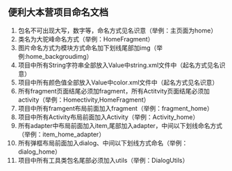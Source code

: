 ##  便利大本营项目命名文档
1. 包名不可出现大写，数字等，命名方式见名识意（举例：主页面为home）
2. 类名为大驼峰命名方式（举例：HomeFragment）
3. 图片命名方式为模块方式命名加下划线尾部加img（举例:home_backgroudimg）
4. 项目中所有String字符串全部放入Value中string.xml文件中（起名方式见名识意）
5. 项目中所有颜色值全部放入Value中color.xml文件中（起名方式见名识意）
6. 所有fragment页面结尾必须加fragment，所有Actitvity页面结尾必须加activity（举例：Homectivity,HomeFragment）
7. 项目中所有framgent布局前面加入fragment（举例：fragment_home）
8. 项目中所有Activity布局前面加入Activity（举例：Activity_home）
9. 所有adapter中布局前面加入item,尾部加入adapter，中间以下划线命名方式（举例：item_home_adapter）
10. 所有弹框布局前面加入dialog、中间以下划线方式命名（举例：dialog_home）
11. 项目中所有工具类包名尾部必须加入utils（举例：DialogUtils）
